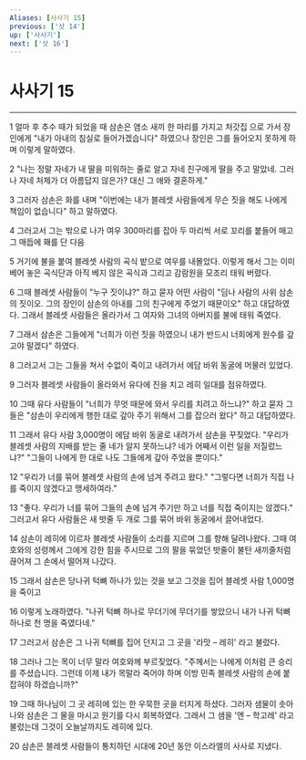```yaml
---
Aliases: [사사기 15]
previous: ['삿 14']
up: ['사사기']
next: ['삿 16']
---
```

# 사사기 15

***


1 얼마 후 추수 때가 되었을 때 삼손은 염소 새끼 한 마리를 가지고 처갓집 으로 가서 장인에게 "내가 아내의 침실로 들어가겠습니다" 하였으나 장인은 그를 들어오지 못하게 하며 이렇게 말하였다. 

2 "나는 정말 자네가 내 딸을 미워하는 줄로 알고 자네 친구에게 딸을 주고 말았네. 그러나 자네 처제가 더 아름답지 않은가? 대신 그 애와 결혼하게." 

3 그러자 삼손은 화를 내며 "이번에는 내가 블레셋 사람들에게 무슨 짓을 해도 나에게 책임이 없습니다" 하고 말하였다. 

4 그러고서 그는 밖으로 나가 여우 300마리를 잡아 두 마리씩 서로 꼬리를 붙들어 매고 그 매듭에 홰를 단 다음 

5 거기에 불을 붙여 블레셋 사람의 곡식 밭으로 여우를 내몰았다. 이렇게 해서 그는 이미 베어 놓은 곡식단과 아직 베지 않은 곡식과 그리고 감람원을 모조리 태워 버렸다. 

6 그때 블레셋 사람들이 "누구 짓이냐?" 하고 묻자 어떤 사람이 "딤나 사람의 사위 삼손의 짓이오. 그의 장인이 삼손의 아내를 그의 친구에게 주었기 때문이오" 하고 대답하였다. 그래서 블레셋 사람들은 올라가서 그 여자와 그녀의 아버지를 불에 태워 죽였다. 

7 그래서 삼손은 그들에게 "너희가 이런 짓을 하였으니 내가 반드시 너희에게 원수를 갚고야 말겠다" 하였다. 

8 그러고서 그는 그들을 쳐서 수없이 죽이고 내려가서 에담 바위 동굴에 머물러 있었다. 

9 그러자 블레셋 사람들이 올라와서 유다에 진을 치고 레히 일대를 점유하였다. 

10 그때 유다 사람들이 "너희가 무엇 때문에 와서 우리를 치려고 하느냐?" 하고 묻자 그들은 "삼손이 우리에게 행한 대로 갚아 주기 위해서 그를 잡으러 왔다" 하고 대답하였다. 

11 그래서 유다 사람 3,000명이 에담 바위 동굴로 내려가서 삼손을 꾸짖었다. "우리가 블레셋 사람의 지배를 받는 줄 네가 알지 못하느냐? 네가 어째서 이런 일을 저질렀느냐?" "그들이 나에게 한 대로 나도 그들에게 갚아 주었을 뿐이다." 

12 "우리가 너를 묶어 블레셋 사람의 손에 넘겨 주려고 왔다." "그렇다면 너희가 직접 나를 죽이지 않겠다고 맹세하여라." 

13 "좋다. 우리가 너를 묶어 그들의 손에 넘겨 주기만 하고 너를 직접 죽이지는 않겠다." 그러고서 유다 사람들은 새 밧줄 두 개로 그를 묶어 바위 동굴에서 끌어내었다. 

14 삼손이 레히에 이르자 블레셋 사람들이 소리를 지르며 그를 향해 달려나왔다. 그때 여호와의 성령께서 그에게 강한 힘을 주시므로 그의 팔을 묶었던 밧줄이 불탄 새끼줄처럼 끊어져 그 손에서 떨어져 나갔다. 

15 그래서 삼손은 당나귀 턱뼈 하나가 있는 것을 보고 그것을 집어 블레셋 사람 1,000명을 죽이고 

16 이렇게 노래하였다. "나귀 턱뼈 하나로 무더기에 무더기를 쌓았으니 내가 나귀 턱뼈 하나로 천 명을 죽였다네." 

17 그러고서 삼손은 그 나귀 턱뼈를 집어 던지고 그 곳을 '라맛 – 레히' 라고 불렀다. 

18 그러나 그는 목이 너무 말라 여호와께 부르짖었다. "주께서는 나에게 이처럼 큰 승리를 주셨습니다. 그런데 이제 내가 목말라 죽어야 하며 이방 민족 블레셋 사람의 손에 붙잡혀야 하겠습니까?" 

19 그때 하나님이 그 곳 레히에 있는 한 우묵한 곳을 터지게 하셨다. 그러자 샘물이 솟아 나와 삼손은 그 물을 마시고 원기를 다시 회복하였다. 그래서 그 샘을 '엔 – 학고레' 라고 불렀는데 그것이 오늘날까지도 레히에 있다. 

20 삼손은 블레셋 사람들이 통치하던 시대에 20년 동안 이스라엘의 사사로 지냈다.
